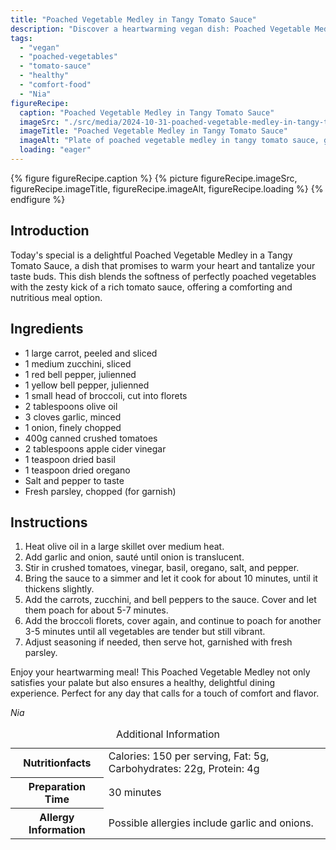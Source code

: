 ```yaml
---
title: "Poached Vegetable Medley in Tangy Tomato Sauce"
description: "Discover a heartwarming vegan dish: Poached Vegetable Medley in Tangy Tomato Sauce, blending soft poached veggies with a zesty tomato sauce."
tags:
  - "vegan"
  - "poached-vegetables"
  - "tomato-sauce"
  - "healthy"
  - "comfort-food"
  - "Nia"
figureRecipe: 
  caption: "Poached Vegetable Medley in Tangy Tomato Sauce"
  imageSrc: "./src/media/2024-10-31-poached-vegetable-medley-in-tangy-tomato-sauce-7498.png"
  imageTitle: "Poached Vegetable Medley in Tangy Tomato Sauce"
  imageAlt: "Plate of poached vegetable medley in tangy tomato sauce, garnished with parsley, on a simple table setting."
  loading: "eager"
---
```


{% figure figureRecipe.caption %}
{% picture figureRecipe.imageSrc, figureRecipe.imageTitle, figureRecipe.imageAlt, figureRecipe.loading %}
{% endfigure %}

## Introduction

Today's special is a delightful Poached Vegetable Medley in a Tangy Tomato Sauce, a dish that promises to warm your heart and tantalize your taste buds. This dish blends the softness of perfectly poached vegetables with the zesty kick of a rich tomato sauce, offering a comforting and nutritious meal option.

## Ingredients

- 1 large carrot, peeled and sliced
- 1 medium zucchini, sliced
- 1 red bell pepper, julienned
- 1 yellow bell pepper, julienned
- 1 small head of broccoli, cut into florets
- 2 tablespoons olive oil
- 3 cloves garlic, minced
- 1 onion, finely chopped
- 400g canned crushed tomatoes
- 2 tablespoons apple cider vinegar
- 1 teaspoon dried basil
- 1 teaspoon dried oregano
- Salt and pepper to taste
- Fresh parsley, chopped (for garnish)

## Instructions

1. Heat olive oil in a large skillet over medium heat.
2. Add garlic and onion, sauté until onion is translucent.
3. Stir in crushed tomatoes, vinegar, basil, oregano, salt, and pepper.
4. Bring the sauce to a simmer and let it cook for about 10 minutes, until it thickens slightly.
5. Add the carrots, zucchini, and bell peppers to the sauce. Cover and let them poach for about 5-7 minutes.
6. Add the broccoli florets, cover again, and continue to poach for another 3-5 minutes until all vegetables are tender but still vibrant.
7. Adjust seasoning if needed, then serve hot, garnished with fresh parsley.

Enjoy your heartwarming meal! This Poached Vegetable Medley not only satisfies your palate but also ensures a healthy, delightful dining experience. Perfect for any day that calls for a touch of comfort and flavor.

*Nia*

<table><caption class='sr-only'>Additional Information</caption><tr><th>Nutritionfacts</th><td>Calories: 150 per serving, Fat: 5g, Carbohydrates: 22g, Protein: 4g&nbsp;</td></tr><tr><th>Preparation Time</th><td>30 minutes&nbsp;</td></tr><tr><th>Allergy Information</th><td>Possible allergies include garlic and onions.&nbsp;</td></tr></table>

